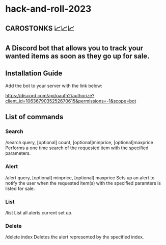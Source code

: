 # hack-and-roll-2023

## CAROSTONKS 📈📈📈 


## A Discord bot that allows you to track your wanted items as soon as they go up for sale.

## Installation Guide

Add the bot to your server with the link below:

https://discord.com/api/oauth2/authorize?client_id=1063679035252670615&permissions=-1&scope=bot

## List of commands

### Search
/search query, [optional] count, [optional]minprice, [optional]maxprice
Performs a one time search of the requested item with the specified parameters.

### Alert
/alert query, [optional] minprice, [optional] maxprice
Sets up an alert to notify the user when the requested item(s) with the specified paramters is listed for sale.

### List
/list
List all alerts current set up.

### Delete
/delete index
Deletes the alert represented by the specified index.

